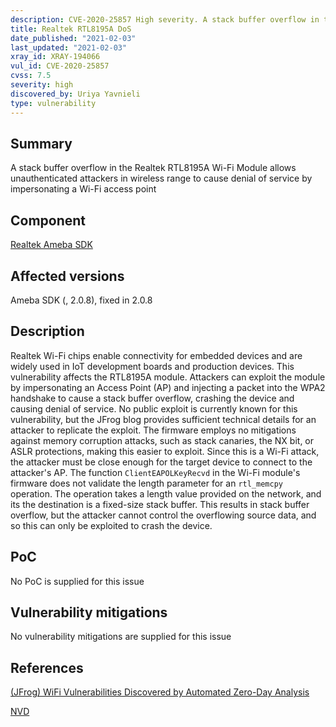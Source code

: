 ```yaml
---
description: CVE-2020-25857 High severity. A stack buffer overflow in the Realtek RTL8195A Wi-Fi Module allows unauthenticated attackers in wireless range to cause denial of service by impersonating a Wi-Fi access point
title: Realtek RTL8195A DoS
date_published: "2021-02-03"
last_updated: "2021-02-03"
xray_id: XRAY-194066
vul_id: CVE-2020-25857
cvss: 7.5
severity: high
discovered_by: Uriya Yavnieli
type: vulnerability
---
```

## Summary
A stack buffer overflow in the Realtek RTL8195A Wi-Fi Module allows unauthenticated attackers in wireless range to cause denial of service by impersonating a Wi-Fi access point

## Component

[Realtek Ameba SDK](https://www.amebaiot.com/en/ameba-sdk-summary/)

## Affected versions

Ameba SDK (, 2.0.8), fixed in 2.0.8

## Description

Realtek Wi-Fi chips enable connectivity for embedded devices and are widely used in IoT development boards and production devices. This vulnerability affects the RTL8195A module. Attackers can exploit the module by impersonating an Access Point (AP) and injecting a packet into the WPA2 handshake to cause a stack buffer overflow, crashing the device and causing denial of service. No public exploit is currently known for this vulnerability, but the JFrog blog provides sufficient technical details for an attacker to replicate the exploit. The firmware employs no mitigations against memory corruption attacks, such as stack canaries, the NX bit, or ASLR protections, making this easier to exploit. Since this is a Wi-Fi attack, the attacker must be close enough for the target device to connect to the attacker's AP. The function `ClientEAPOLKeyRecvd` in the Wi-Fi module's firmware does not validate the length parameter for an `rtl_memcpy` operation. The operation takes a length value provided on the network, and its the destination is a fixed-size stack buffer. This results in stack buffer overflow, but the attacker cannot control the overflowing source data, and so this can only be exploited to crash the device.

## PoC

No PoC is supplied for this issue

## Vulnerability mitigations

No vulnerability mitigations are supplied for this issue

## References

[(JFrog) WiFi Vulnerabilities Discovered by Automated Zero-Day Analysis](https://jfrog.com/blog/major-vulnerabilities-discovered-and-patched-in-realtek-rtl8195a-wi-fi-module/)

[NVD](https://nvd.nist.gov/vuln/detail/CVE-2020-25857)
